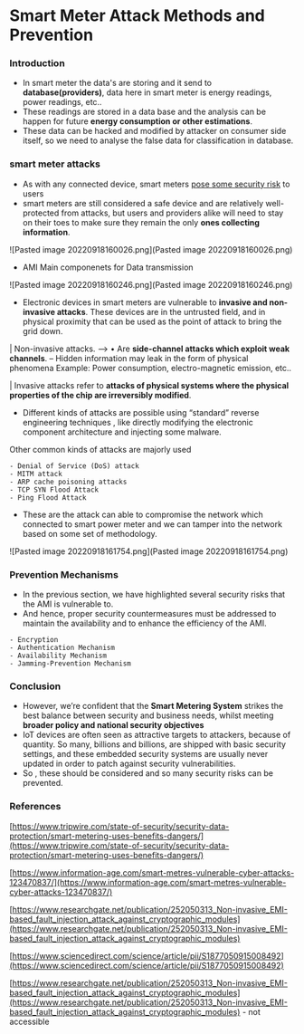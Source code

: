 # Smart Meter Attack Methods and Prevention


### Introduction
-  In smart meter the data's are storing and it send to **database(providers)**, data here in smart meter is energy readings, power readings, etc.. 
-  These readings are stored in a data base and the analysis can be happen for future **energy consumption or other estimations**.
-  These data can be hacked and modified by attacker on consumer side itself, so we need to analyse the false data for classification in database.

### smart meter attacks
-  As with any connected device, smart meters [pose some security risk](https://www.information-age.com/smart-metres-vulnerable-cyber-attacks-123470837/) to users 
-  smart meters are still considered a safe device and are relatively well-protected from attacks, but users and providers alike will need to stay on their toes to make sure they remain the only **ones collecting information**.

 ![Pasted image 20220918160026.png](Pasted image 20220918160026.png)

- AMI Main componenets for Data transmission

![Pasted image 20220918160246.png](Pasted image 20220918160246.png)


- Electronic devices in smart meters are vulnerable to **invasive and non-invasive attacks**. These devices are in the untrusted field, and in physical proximity that can be used as the point of attack to bring the grid down.

| Non-invasive attacks. --> • Are **side-channel attacks which exploit weak channels**. – Hidden information may leak in the form of physical phenomena Example: Power consumption, electro-magnetic emission, etc..

| Invasive attacks refer to **attacks of physical systems where the physical properties of the chip are irreversibly modified**. 

- Different kinds of attacks are possible using “standard” reverse engineering techniques , like directly modifying the electronic component architecture and injecting some malware.

Other common kinds of attacks are majorly used

```
- Denial of Service (DoS) attack
- MITM attack 
- ARP cache poisoning attacks
- TCP SYN Flood Attack
- Ping Flood Attack 
```

- These are the attack can able to compromise the network which connected to smart power meter and we can tamper into the network based on some set of methodology.


![Pasted image 20220918161754.png](Pasted image 20220918161754.png)



### Prevention Mechanisms
- In the previous section, we have highlighted several security risks that the AMI is vulnerable to. 
- And hence, proper security countermeasures must be addressed to maintain the availability and to enhance the efficiency of the AMI.

```
- Encryption
- Authentication Mechanism
- Availability Mechanism
- Jamming-Prevention Mechanism
```


### Conclusion
- However, we’re confident that the **Smart Metering System** strikes the best balance between security and business needs, whilst meeting **broader policy and national security objectives**
- IoT devices are often seen as attractive targets to attackers, because of quantity. So many, billions and billions, are shipped with basic security settings, and these embedded security systems are usually never updated in order to patch against security vulnerabilities.
- So , these should be considered and so many security risks can be prevented.

### References 
[https://www.tripwire.com/state-of-security/security-data-protection/smart-metering-uses-benefits-dangers/](https://www.tripwire.com/state-of-security/security-data-protection/smart-metering-uses-benefits-dangers/)

[https://www.information-age.com/smart-metres-vulnerable-cyber-attacks-123470837/](https://www.information-age.com/smart-metres-vulnerable-cyber-attacks-123470837/)

[https://www.researchgate.net/publication/252050313_Non-invasive_EMI-based_fault_injection_attack_against_cryptographic_modules](https://www.researchgate.net/publication/252050313_Non-invasive_EMI-based_fault_injection_attack_against_cryptographic_modules)

[https://www.sciencedirect.com/science/article/pii/S1877050915008492](https://www.sciencedirect.com/science/article/pii/S1877050915008492)

[https://www.researchgate.net/publication/252050313_Non-invasive_EMI-based_fault_injection_attack_against_cryptographic_modules](https://www.researchgate.net/publication/252050313_Non-invasive_EMI-based_fault_injection_attack_against_cryptographic_modules) - not accessible
